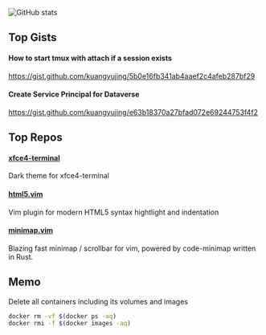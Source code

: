 ![GitHub stats](https://github-readme-stats.vercel.app/api/?username=kuangyujing\&bg_color=30,e96443,904e95\&title_color=fff\&text_color=fff\&include_all_commits=true\&rank_icon=github&hide=contribs)

## Top Gists

#### How to start tmux with attach if a session exists
https://gist.github.com/kuangyujing/5b0e16fb341ab4aaef2c4afeb287bf29

#### Create Service Principal for Dataverse
https://gist.github.com/kuangyujing/e63b18370a27bfad072e69244753f4f2

## Top Repos

#### [xfce4-terminal](https://github.com/dracula/xfce4-terminal)

Dark theme for xfce4-terminal

#### [html5.vim](https://github.com/kuangyujing/html5.vim)

Vim plugin for modern HTML5 syntax hightlight and indentation

#### [minimap.vim](https://github.com/kuangyujing/minimap.vim)

Blazing fast minimap / scrollbar for vim, powered by code-minimap written in Rust.

## Memo

Delete all containers including its volumes and images
```sh
docker rm -vf $(docker ps -aq)
docker rmi -f $(docker images -aq)
```
